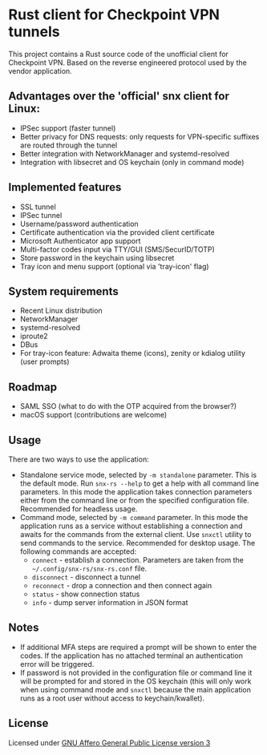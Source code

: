 # Rust client for Checkpoint VPN tunnels

This project contains a Rust source code of the unofficial client for Checkpoint VPN.
Based on the reverse engineered protocol used by the vendor application.

## Advantages over the 'official' snx client for Linux:

* IPSec support (faster tunnel)
* Better privacy for DNS requests: only requests for VPN-specific suffixes are routed through the tunnel
* Better integration with NetworkManager and systemd-resolved
* Integration with libsecret and OS keychain (only in command mode)

## Implemented features

* SSL tunnel
* IPSec tunnel
* Username/password authentication
* Certificate authentication via the provided client certificate
* Microsoft Authenticator app support
* Multi-factor codes input via TTY/GUI (SMS/SecurID/TOTP)
* Store password in the keychain using libsecret
* Tray icon and menu support (optional via 'tray-icon' flag)

## System requirements

* Recent Linux distribution
* NetworkManager
* systemd-resolved
* iproute2
* DBus
* For tray-icon feature: Adwaita theme (icons), zenity or kdialog utility (user prompts)

## Roadmap
 
* SAML SSO (what to do with the OTP acquired from the browser?)
* macOS support (contributions are welcome)

## Usage

There are two ways to use the application:

* Standalone service mode, selected by `-m standalone` parameter. This is the default mode. Run `snx-rs --help` to get a help with all command line parameters. In this mode the application takes connection parameters either from the command line or from the specified configuration file. Recommended for headless usage.
* Command mode, selected by `-m command` parameter. In this mode the application runs as a service without
 establishing a connection and awaits for the commands from the external client. Use `snxctl` utility
 to send commands to the service. Recommended for desktop usage. The following commands are accepted:
  - `connect` - establish a connection. Parameters are taken from the `~/.config/snx-rs/snx-rs.conf` file.
  - `disconnect` - disconnect a tunnel
  - `reconnect` - drop a connection and then connect again
  - `status` - show connection status
  - `info` - dump server information in JSON format

## Notes

* If additional MFA steps are required a prompt will be shown to enter the codes.
  If the application has no attached terminal an authentication error will be triggered.
* If password is not provided in the configuration file or command line it will be prompted for and stored
  in the OS keychain (this will only work when using command mode and `snxctl` because the main application runs
  as a root user without access to keychain/kwallet).

## License

Licensed under [GNU Affero General Public License version 3](https://opensource.org/license/agpl-v3/)
